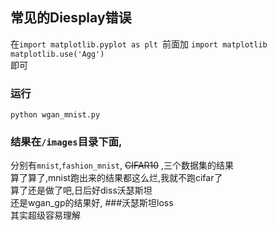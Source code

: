 ## 常见的Diesplay错误

在`import matplotlib.pyplot as plt `前面加
`import matplotlib  
matplotlib.use('Agg')`  
即可
### 运行
	python wgan_mnist.py
### 结果在`/images`目录下面,

分别有`mnist`,`fashion_mnist`, <strike>CIFAR10</strike> ,三个数据集的结果  
算了算了,mnist跑出来的结果都这么烂,我就不跑cifar了  
算了还是做了吧,日后好diss沃瑟斯坦  
还是wgan_gp的结果好,
###沃瑟斯坦loss  
其实超级容易理解  

